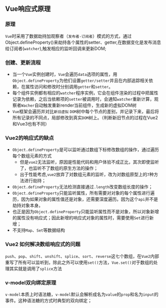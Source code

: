 ## Vue响应式原理
### 原理
`Vue`时采用了数据劫持加观察者（`发布者-订阅者`）模式的方式，通过Object.defineProperty()来劫持各个属性的setter、getter,在数据变化是发布消息给订阅者(`watcher`),触发相应的监听回调来更新DOM;
### 创建、更新流程
+ 当一个`Vue`实例创建时，`Vue`会遍历`data`选项的属性，用`Object.defineProperty`为他们设置`getter/setter`并且在内部追踪相关依赖，在属性访问和修改时分别调用`getter`和`setter`。
+ 每个组件实例都有相应的`watcher`程序实例，它会在组件渲染的过程中把属性记录为依赖，之后当依赖项的`setter`被调用时，会通知`watcher`重新计算，观察者`Wacher`自动触发重新render当前组件，生成新的虚拟DOM树
+ `Vue`框架会遍历并对比`新旧虚拟` `DOM`树中每个节点的差别，并记录下来，最后将所有记录的不同点，局部修改到真实`DOM`树上。（判断新旧节点的过程在Vue2和Vue3也有不同）
### Vue2的响应式的缺点
+ `Object.defineProperty`是可以监听通过数组下标修改数组的操作，通过遍历每个数组元素的方式
  + 但是`vue2`无法监听，原因是性能代码和用户体验不成正比，其次即使监听了，也监听不了数组的原生方法的操作；
  + 出于性能考虑,`vue2`放弃了对数组元素的监听，改为对数组原型上的`7`种方法进行劫持；
+ `Object.defineProperty`无法检测直接通过`.length`改变数组长度的操作；
+ `Object.defineProperty`只能监听属性，所有需要对对象的每个属性进行遍历，因为如果对象的属性值还是对象，还需要深度遍历。因为这个`api`并不是劫持对象本身。
+ 也正是因为`Object.defineProperty`只能监听属性而不是对象，所以对象新增的属性没有响应式；因此新增的响应式对象的属性时，需要使用`Set`进行新增；
+ 不支持`Map`、`Set`等数据结构
### Vue2 如何解决数组响应式的问题
`push`、`pop`、`shift`、`unshift`、`splice`、`sort`、`reverse`这七个数组，在`Vue2`内部重写了所有可以监听到，除此之外可以使用`set()`方法，`Vue.set()`对于数组的处理其实就是调用了`splice`方法
### v-model双向绑定原理
`v-model`本质上时语法糖，`v-model`默认会解析成名为`value`的`prop`和名为`input`的事件。这种语法糖的方式时典型的双向绑定；